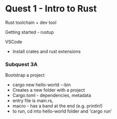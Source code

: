 # Quest 1 - Intro to Rust

Rust toolchain + dev tool

Getting started - rustup

VSCode

* Install crates and rust extensions


### Subquest 3A

Bootstrap a project

* cargo new hello-world --bin
* Creates a new folder with a project
* Cargo.toml - dependencies, metadata
* entry file is main.rs, 
* macro - has a band at the end (e.g. println!)
* to run, cd into hello-world folder and 'cargo run'
